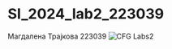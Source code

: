 # SI_2024_lab2_223039
Магдалена Трајкова 223039
![CFG Labs2](https://github.com/magdalenaT18/SI_2024_lab2_223039/assets/165494103/607099e7-d730-4c1a-bb19-982ddccf3f37)
